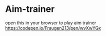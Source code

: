 # Aim-trainer
 open this in your browser to play aim trainer https://codepen.io/Fraugen213/pen/wvXwYGx 

